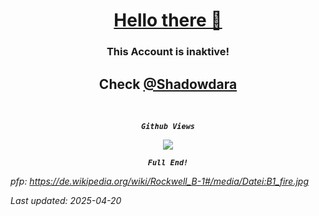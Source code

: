<!-- Sorry for writing this in HTML! -->

<!-- written by weuritz8u -->
<!-- https://github.com/weuritz8u/weuritz8u -->

<div align="center">

<h1><a href="https://tenor.com/de/view/hello-there-gif-5677380953331354485">Hello there 👋</a></h1>

<h3><b>This Account is inaktive!</b></h3>
<h2>Check <a href="https://github.com/shadowdara">@Shadowdara</a></h2>

<br>

<code><b><i>Github Views</i></b></code>

<img src="https://hits.sh/github.com/weuritz8u/weuritz8u.svg?style=for-the-badge&label=Profile%20Views&color=white&labelColor=black&logo=github">

<br>

<code><b><i>Full End!</i></b></code>

</div>


*pfp: https://de.wikipedia.org/wiki/Rockwell_B-1#/media/Datei:B1_fire.jpg*

*Last updated: 2025-04-20*

<!--
    
**weuritz8u/weuritz8u** is a ✨ _special_ ✨ repository because its `README.md` (this file) appears on your GitHub profile.
    
Here are some ideas to get you started:
    
- 🔭 I’m currently working on ...
- 🌱 I’m currently learning ...
- 👯 I’m looking to collaborate on ...
- 🤔 I’m looking for help with ...
- 💬 Ask me about ...
- 📫 How to reach me: ...
- 😄 Pronouns: ...
- ⚡ Fun fact: ...
    
-->
